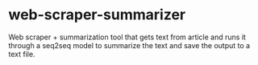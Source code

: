 # web-scraper-summarizer
Web scraper + summarization tool that gets text from article and runs it through a seq2seq model to summarize the text and save the output to a text file.
